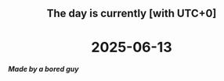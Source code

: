 <h2 align=center>The day is currently [with UTC+0]</h2>
<h1 align=center><!--TIME BEGIN-->2025-06-13<!--TIME END--></h1>
<h5>Made by a bored guy</h5>

